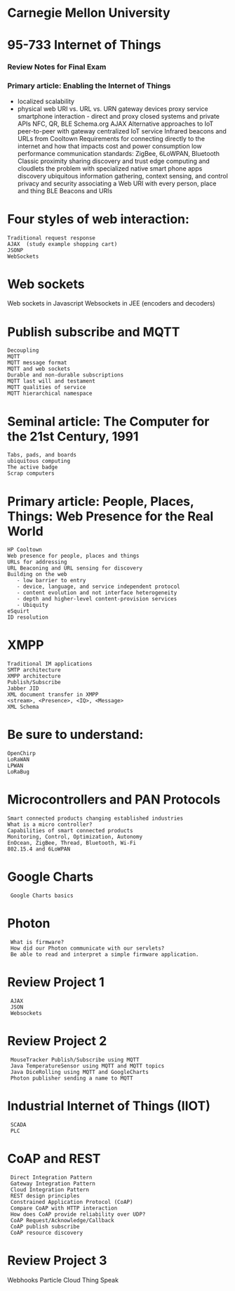 # Carnegie Mellon University

# 95-733 Internet of Things

### Review Notes for Final Exam

### Primary article: Enabling the Internet of Things

+ localized scalability
+ physical web
    URI vs. URL vs. URN
    gateway devices
    proxy service
    smartphone interaction - direct and proxy
    closed systems and private APIs
    NFC, QR, BLE
    Schema.org
    AJAX
    Alternative approaches to IoT
        peer-to-peer with gateway
        centralized IoT service
    Infrared beacons and URLs from Cooltown
    Requirements for connecting directly to the internet and
    how that impacts cost and power consumption
    low performance communication standards: ZigBee, 6LoWPAN, Bluetooth Classic
    proximity sharing
    discovery and trust
    edge computing and cloudlets
    the problem with specialized native smart phone apps
    discovery
    ubiquitous information gathering, context sensing, and control
    privacy and security
    associating a Web URI with every person, place and thing
    BLE Beacons and URIs

Four styles of web interaction:
===============================
    Traditional request response
    AJAX  (study example shopping cart)
    JSONP
    WebSockets

Web sockets
===========
Web sockets in Javascript
Websockets in JEE  (encoders and decoders)

Publish subscribe and MQTT
==========================
    Decoupling
    MQTT
    MQTT message format
    MQTT and web sockets
    Durable and non-durable subscriptions
    MQTT last will and testament
    MQTT qualities of service
    MQTT hierarchical namespace

Seminal article: The Computer for the 21st Century, 1991
========================================================
    Tabs, pads, and boards
    ubiquitous computing
    The active badge
    Scrap computers

Primary article: People, Places, Things: Web Presence for the Real World
========================================================================
    HP Cooltown
    Web presence for people, places and things
    URLs for addressing
    URL Beaconing and URL sensing for discovery
    Building on the web
       - low barrier to entry
       - device, language, and service independent protocol
       - content evolution and not interface heterogeneity
       - depth and higher-level content-provision services
       - Ubiquity
    eSquirt
    ID resolution

XMPP
====
    Traditional IM applications
    SMTP architecture
    XMPP architecture
    Publish/Subscribe
    Jabber JID
    XML document transfer in XMPP
    <stream>, <Presence>, <IQ>, <Message>
    XML Schema

Be sure to understand:
======================
    OpenChirp
    LoRaWAN
    LPWAN
    LoRaBug


Microcontrollers and PAN Protocols
=================================
    Smart connected products changing established industries
    What is a micro controller?
    Capabilities of smart connected products
    Monitoring, Control, Optimization, Autonomy
    EnOcean, ZigBee, Thread, Bluetooth, Wi-Fi
    802.15.4 and 6LoWPAN


Google Charts
=============
     Google Charts basics

Photon
======
     What is firmware?
     How did our Photon communicate with our servlets?
     Be able to read and interpret a simple firmware application.

Review Project 1
================
     AJAX
     JSON
     Websockets

Review Project 2
================
     MouseTracker Publish/Subscribe using MQTT
     Java TemperatureSensor using MQTT and MQTT topics
     Java DiceRolling using MQTT and GoogleCharts
     Photon publisher sending a name to MQTT

Industrial Internet of Things (IIOT)
====================================

     SCADA
     PLC

CoAP and REST
=============
     Direct Integration Pattern
     Gateway Integration Pattern
     Cloud Integration Pattern
     REST design principles
     Constrained Application Protocol (CoAP)
     Compare CoAP with HTTP interaction
     How does CoAP provide reliability over UDP?
     CoAP Request/Acknowledge/Callback
     CoAP publish subscribe
     CoAP resource discovery

Review Project 3
================
Webhooks
Particle Cloud
Thing Speak
